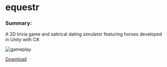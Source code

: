 # equestr

### Summary:

A 2D trivia game and satirical dating simulator featuring horses developed in Unity with C#.

![gameplay](https://www.dropbox.com/s/5m6lbzi9bu05af2/eq.gif)

[Download](http://www.haydenmcfarland.me/downloads/equestr_demo.zip)
